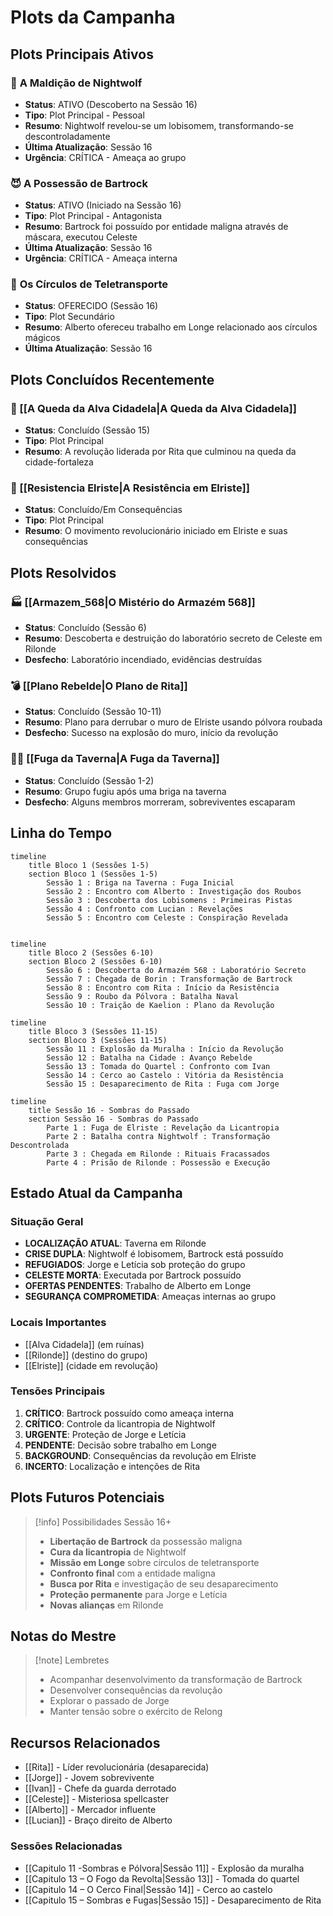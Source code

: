 # Plots da Campanha

## Plots Principais Ativos

### 🐺 **A Maldição de Nightwolf**
- **Status**: ATIVO (Descoberto na Sessão 16)
- **Tipo**: Plot Principal - Pessoal
- **Resumo**: Nightwolf revelou-se um lobisomem, transformando-se descontroladamente
- **Última Atualização**: Sessão 16
- **Urgência**: CRÍTICA - Ameaça ao grupo

### 😈 **A Possessão de Bartrock**
- **Status**: ATIVO (Iniciado na Sessão 16)
- **Tipo**: Plot Principal - Antagonista
- **Resumo**: Bartrock foi possuído por entidade maligna através de máscara, executou Celeste
- **Última Atualização**: Sessão 16  
- **Urgência**: CRÍTICA - Ameaça interna

### 🔮 **Os Círculos de Teletransporte**
- **Status**: OFERECIDO (Sessão 16)
- **Tipo**: Plot Secundário
- **Resumo**: Alberto ofereceu trabalho em Longe relacionado aos círculos mágicos
- **Última Atualização**: Sessão 16

## Plots Concluídos Recentemente

### 🏰 [[A Queda da Alva Cidadela|A Queda da Alva Cidadela]]
- **Status**: Concluído (Sessão 15)
- **Tipo**: Plot Principal
- **Resumo**: A revolução liderada por Rita que culminou na queda da cidade-fortaleza

### 🌇 [[Resistencia Elriste|A Resistência em Elriste]]
- **Status**: Concluído/Em Consequências
- **Tipo**: Plot Principal
- **Resumo**: O movimento revolucionário iniciado em Elriste e suas consequências


## Plots Resolvidos

### 🏭 [[Armazem_568|O Mistério do Armazém 568]]
- **Status**: Concluído (Sessão 6)
- **Resumo**: Descoberta e destruição do laboratório secreto de Celeste em Rilonde
- **Desfecho**: Laboratório incendiado, evidências destruídas

### 💣 [[Plano Rebelde|O Plano de Rita]]
- **Status**: Concluído (Sessão 10-11)
- **Resumo**: Plano para derrubar o muro de Elriste usando pólvora roubada
- **Desfecho**: Sucesso na explosão do muro, início da revolução

### 🏃‍♂️ [[Fuga da Taverna|A Fuga da Taverna]]
- **Status**: Concluído (Sessão 1-2)
- **Resumo**: Grupo fugiu após uma briga na taverna
- **Desfecho**: Alguns membros morreram, sobreviventes escaparam

## Linha do Tempo
```mermaid
timeline
    title Bloco 1 (Sessões 1-5)
    section Bloco 1 (Sessões 1-5)
        Sessão 1 : Briga na Taverna : Fuga Inicial
        Sessão 2 : Encontro com Alberto : Investigação dos Roubos
        Sessão 3 : Descoberta dos Lobisomens : Primeiras Pistas
        Sessão 4 : Confronto com Lucian : Revelações
        Sessão 5 : Encontro com Celeste : Conspiração Revelada
   
```
```mermaid
timeline
    title Bloco 2 (Sessões 6-10)
    section Bloco 2 (Sessões 6-10)
        Sessão 6 : Descoberta do Armazém 568 : Laboratório Secreto
        Sessão 7 : Chegada de Borin : Transformação de Bartrock
        Sessão 8 : Encontro com Rita : Início da Resistência
        Sessão 9 : Roubo da Pólvora : Batalha Naval
        Sessão 10 : Traição de Kaelion : Plano da Revolução
```
```mermaid
timeline
    title Bloco 3 (Sessões 11-15)
    section Bloco 3 (Sessões 11-15)
        Sessão 11 : Explosão da Muralha : Início da Revolução
        Sessão 12 : Batalha na Cidade : Avanço Rebelde
        Sessão 13 : Tomada do Quartel : Confronto com Ivan
        Sessão 14 : Cerco ao Castelo : Vitória da Resistência
        Sessão 15 : Desaparecimento de Rita : Fuga com Jorge
```
```mermaid
timeline
    title Sessão 16 - Sombras do Passado
    section Sessão 16 - Sombras do Passado
        Parte 1 : Fuga de Elriste : Revelação da Licantropia
        Parte 2 : Batalha contra Nightwolf : Transformação Descontrolada
        Parte 3 : Chegada em Rilonde : Rituais Fracassados
        Parte 4 : Prisão de Rilonde : Possessão e Execução
```

## Estado Atual da Campanha

### Situação Geral
- **LOCALIZAÇÃO ATUAL**: Taverna em Rilonde
- **CRISE DUPLA**: Nightwolf é lobisomem, Bartrock está possuído
- **REFUGIADOS**: Jorge e Letícia sob proteção do grupo
- **CELESTE MORTA**: Executada por Bartrock possuído
- **OFERTAS PENDENTES**: Trabalho de Alberto em Longe
- **SEGURANÇA COMPROMETIDA**: Ameaças internas ao grupo

### Locais Importantes
- [[Alva Cidadela]] (em ruínas)
- [[Rilonde]] (destino do grupo)
- [[Elriste]] (cidade em revolução)

### Tensões Principais
1. **CRÍTICO**: Bartrock possuído como ameaça interna
2. **CRÍTICO**: Controle da licantropia de Nightwolf
3. **URGENTE**: Proteção de Jorge e Letícia
4. **PENDENTE**: Decisão sobre trabalho em Longe
5. **BACKGROUND**: Consequências da revolução em Elriste
6. **INCERTO**: Localização e intenções de Rita

## Plots Futuros Potenciais
> [!info] Possibilidades Sessão 16+
> - **Libertação de Bartrock** da possessão maligna
> - **Cura da licantropia** de Nightwolf
> - **Missão em Longe** sobre círculos de teletransporte
> - **Confronto final** com a entidade maligna
> - **Busca por Rita** e investigação de seu desaparecimento
> - **Proteção permanente** para Jorge e Letícia
> - **Novas alianças** em Rilonde

## Notas do Mestre
> [!note] Lembretes
> - Acompanhar desenvolvimento da transformação de Bartrock
> - Desenvolver consequências da revolução
> - Explorar o passado de Jorge
> - Manter tensão sobre o exército de Relong

## Recursos Relacionados
- [[Rita]] - Líder revolucionária (desaparecida)
- [[Jorge]] - Jovem sobrevivente
- [[Ivan]] - Chefe da guarda derrotado
- [[Celeste]] - Misteriosa spellcaster
- [[Alberto]] - Mercador influente
- [[Lucian]] - Braço direito de Alberto

### Sessões Relacionadas
- [[Capitulo 11 -Sombras e Pólvora|Sessão 11]] - Explosão da muralha
- [[Capitulo 13 – O Fogo da Revolta|Sessão 13]] - Tomada do quartel
- [[Capitulo 14 – O Cerco Final|Sessão 14]] - Cerco ao castelo
- [[Capitulo 15 – Sombras e Fugas|Sessão 15]] - Desaparecimento de Rita 